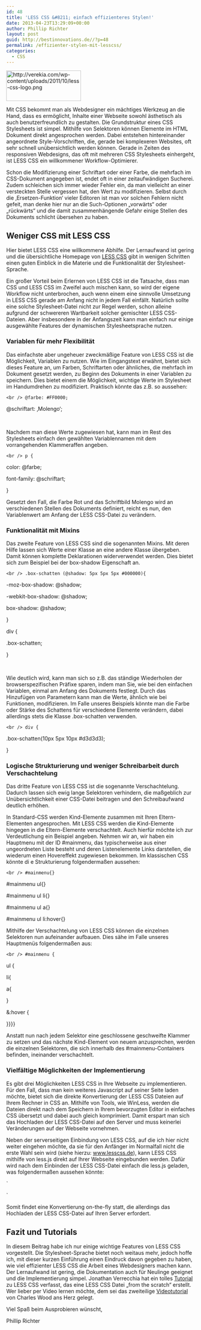 ```yaml
---
id: 48
title: 'LESS CSS &#8211; einfach effizienteres Stylen!'
date: 2013-04-23T13:29:09+00:00
author: Phillip Richter
layout: post
guid: http://bestinnovations.de//?p=48
permalink: /effizienter-stylen-mit-lesscss/
categories:
  - CSS
---
```

<img class="alignleft" alt="http://verekia.com/wp-content/uploads/2011/10/less-css-logo.png" src="http://verekia.com/wp-content/uploads/2011/10/less-css-logo.png" width="199" height="81" />

Mit CSS bekommt man als Webdesigner ein mächtiges Werkzeug an die Hand, dass es ermöglicht, Inhalte einer Webseite sowohl ästhetisch als auch benutzerfreundlich zu gestalten. Die Grundstruktur eines CSS Stylesheets ist simpel. Mithilfe von Selektoren können Elemente im HTML Dokument direkt angesprochen werden. Dabei entstehen hintereinander angeordnete Style-Vorschriften, die, gerade bei komplexeren Websites, oft sehr schnell unübersichtlich werden können. Gerade in Zeiten des responsiven Webdesigns, das oft mit mehreren CSS Stylesheets einhergeht, ist LESS CSS ein willkommener Workflow-Optimierer.<!--more-->

Schon die Modifizierung einer Schriftart oder einer Farbe, die mehrfach im CSS-Dokument angegeben ist, endet oft in einer zeitaufwändigen Sucherei. Zudem schleichen sich immer wieder Fehler ein, da man vielleicht an einer versteckten Stelle vergessen hat, den Wert zu modifizieren. Selbst durch die &#8218;Ersetzen-Funktion&#8216; vieler Editoren ist man vor solchen Fehlern nicht gefeit, man denke hier nur an die Such-Optionen „vorwärts“ oder „rückwärts“ und die damit zusammenhängende Gefahr einige Stellen des Dokuments schlicht übersehen zu haben.

## Weniger CSS mit LESS CSS

Hier bietet LESS CSS eine willkommene Abhilfe. Der Lernaufwand ist gering und die übersichtliche Homepage von [LESS CSS](www.lesscss.de) gibt in wenigen Schritten einen guten Einblick in die Materie und die Funktionalität der Stylesheet-Sprache.

Ein großer Vorteil beim Erlernen von LESS CSS ist die Tatsache, dass man CSS und LESS CSS im Zweifel auch mischen kann, so wird der eigene Workflow nicht unterbrochen, auch wenn einem eine sinnvolle Umsetzung in LESS CSS gerade am Anfang nicht in jedem Fall einfällt. Natürlich sollte eine solche Stylesheet-Datei nicht zur Regel werden, schon alleine aufgrund der schwereren Wartbarkeit solcher gemischter LESS CSS-Dateien. Aber insbesondere in der Anfangszeit kann man einfach nur einige ausgewählte Features der dynamischen Stylesheetsprache nutzen.

### Variablen für mehr Flexibilität

Das einfachste aber ungeheuer zweckmäßige Feature von LESS CSS ist die Möglichkeit, Variablen zu nutzen. Wie im Eingangstext erwähnt, bietet sich dieses Feature an, um Farben, Schriftarten oder ähnliches, die mehrfach im Dokument gesetzt werden, zu Beginn des Dokuments in einer Variablen zu speichern. Dies bietet einem die Möglichkeit, wichtige Werte im Stylesheet im Handumdrehen zu modifiziert. Praktisch könnte das z.B. so aussehen:

`<br />
@farbe: #FF0000;`

@schriftart: &#8218;Molengo‘;

&nbsp;

Nachdem man diese Werte zugewiesen hat, kann man im Rest des Stylesheets einfach den gewählten Variablennamen mit dem vorrangehenden Klammeraffen angeben.

`<br />
p {`

color: @farbe;

font-family: @schriftart;

}

Gesetzt den Fall, die Farbe Rot und das Schriftbild Molengo wird an verschiedenen Stellen des Dokuments definiert, reicht es nun, den Variablenwert am Anfang der LESS CSS-Datei zu verändern.

### Funktionalität mit Mixins

Das zweite Feature von LESS CSS sind die sogenannten Mixins. Mit deren Hilfe lassen sich Werte einer Klasse an eine andere Klasse übergeben. Damit können komplette Deklarationen widerverwendet werden. Dies bietet sich zum Beispiel bei der box-shadow Eigenschaft an.
  
`<br />
.box-schatten (@shadow: 5px 5px 5px #000000){`

-moz-box-shadow: @shadow;

-webkit-box-shadow: @shadow;

box-shadow: @shadow;
  
}

div {

.box-schatten;

}

&nbsp;

Wie deutlich wird, kann man sich so z.B. das ständige Wiederholen der browserspezifischen Präfixe sparen, indem man Sie, wie bei den einfachen Variablen, einmal am Anfang des Dokuments festlegt. Durch das Hinzufügen von Parametern kann man die Werte, ähnlich wie bei Funktionen, modifizieren. Im Falle unseres Beispiels könnte man die Farbe oder Stärke des Schattens für verschiedene Elemente verändern, dabei allerdings stets die Klasse .box-schatten verwenden.
  
`<br />
div {`

.box-schatten(10px 5px 10px #d3d3d3);

}

### Logische Strukturierung und weniger Schreibarbeit durch Verschachtelung

Das dritte Feature von LESS CSS ist die sogenannte Verschachtelung. Dadurch lassen sich ewig lange Selektoren verhindern, die maßgeblich zur Unübersichtlichkeit einer CSS-Datei beitragen und den Schreibaufwand deutlich erhöhen.
  
In Standard-CSS werden Kind-Elemente zusammen mit Ihren Eltern-Elementen angesprochen. Mit LESS CSS werden die Kind-Elemente hingegen in die Eltern-Elemente verschachtelt. Auch hierfür möchte ich zur Verdeutlichung ein Beispiel angeben. Nehmen wir an, wir haben ein Hauptmenu mit der ID #mainmenu, das typischerweise aus einer ungeordneten Liste besteht und deren Listenelemente Links darstellen, die wiederum einen Hovereffekt zugewiesen bekommen. Im klassischen CSS könnte di e Strukturierung folgendermaßen aussehen:
  
`<br />
#mainmenu{}`

#mainmenu ul{}

#mainmenu ul li{}

#mainmenu ul a{}

#mainmenu ul li:hover{}

Mithilfe der Verschachtelung von LESS CSS können die einzelnen Selektoren nun aufeinander aufbauen. Dies sähe im Falle unseres Hauptmenüs folgendermaßen aus:
  
`<br />
#mainmenu {`

ul {

li{

a{

}

&:hover {

}}}}

Anstatt nun nach jedem Selektor eine geschlossene geschweifte Klammer zu setzen und das nächste Kind-Element von neuem anzusprechen, werden die einzelnen Selektoren, die sich innerhalb des #mainmenu-Containers befinden, ineinander verschachtelt.

### Vielfältige Möglichkeiten der Implementierung

Es gibt drei Möglichkeiten LESS CSS in Ihre Webseite zu implementieren. Für den Fall, dass man kein weiteres Javascript auf seiner Seite laden möchte, bietet sich die direkte Konvertierung der LESS CSS Dateien auf Ihrem Rechner in CSS an. Mithilfe von Tools, wie WinLess, werden die Dateien direkt nach dem Speichern in Ihrem bevorzugten Editor in einfaches CSS übersetzt und dabei auch gleich komprimiert. Damit erspart man sich das Hochladen der LESS CSS-Datei auf den Server und muss keinerlei Veränderungen auf der Webseite vornehmen.

Neben der serverseitigen Einbindung von LESS CSS, auf die ich hier nicht weiter eingehen möchte, da sie für den Anfänger im Normalfall nicht die erste Wahl sein wird (siehe hierzu: www.lesscss.de), kann LESS CSS mithilfe von less.js direkt auf Ihrer Webseite eingebunden werden. Dafür wird nach dem Einbinden der LESS CSS-Datei einfach die less.js geladen, was folgendermaßen aussehen könnte:
  
`<br />
<link rel="stylesheet/less" type="text/css" href="styles.less">`

<script src=&#8220;less.js&#8220; type=&#8220;text/javascript&#8220;></script>

Somit findet eine Konvertierung on-the-fly statt, die allerdings das Hochladen der LESS CSS-Datei auf Ihren Server erfordert.

## Fazit und Tutorials

In diesem Beitrag habe ich nur einige wichtige Features von LESS CSS vorgestellt. Die Stylesheet-Sprache bietet noch weitaus mehr, jedoch hoffe ich, mit dieser kurzen Einführung einen Eindruck davon gegeben zu haben, wie viel effizienter LESS CSS die Arbeit eines Webdesigners machen kann. Der Lernaufwand ist gering, die Dokumentation auch für Neulinge geeignet und die Implementierung simpel. Jonathan Verrecchia hat ein tolles [Tutorial](http://verekia.com/less-css/dont-read-less-css-tutorial-highly-addictive) zu LESS CSS verfasst, das eine LESS CSS Datei &#8222;from the scratch&#8220; erstellt. Wer lieber per Video lernen möchte, dem sei das zweiteilige [Videotutorial](http://www.youtube.com/watch?v=1l3JgDGl_Z8) von Charles Wood ans Herz gelegt.

Viel Spaß beim Ausprobieren wünscht,

Phillip Richter
